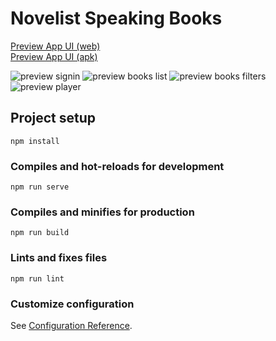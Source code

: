 # Novelist Speaking Books 
[Preview App UI (web)](http://mobitoon.ru/novelist/app)  
[Preview App UI (apk)](http://mobitoon.ru/novelist/app/app-debug.apk)

![preview signin](http://mobitoon.ru/novelist/app/app/prev-enter-6.png)
![preview books list](http://mobitoon.ru/novelist/app/app/prev-books-6.png)
![preview books filters](http://mobitoon.ru/novelist/app/app/prev-filters-6.png)
![preview player](http://mobitoon.ru/novelist/app/app/prev-player-6.png)

## Project setup
```
npm install
```

### Compiles and hot-reloads for development
```
npm run serve
```

### Compiles and minifies for production
```
npm run build
```

### Lints and fixes files
```
npm run lint
```

### Customize configuration
See [Configuration Reference](https://cli.vuejs.org/config/).
